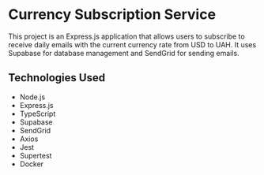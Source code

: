 # Currency Subscription Service

This project is an Express.js application that allows users to subscribe to receive daily emails with the current currency rate from USD to UAH. It uses Supabase for database management and SendGrid for sending emails.

## Technologies Used

- Node.js
- Express.js
- TypeScript
- Supabase
- SendGrid
- Axios
- Jest
- Supertest
- Docker

